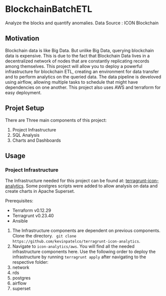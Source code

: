 # BlockchainBatchETL

Analyze the blocks and quantify anomalies. Data Source : ICON Blockchain

## Motivation
Blockchain data is like Big Data. But unlike Big Data, querying blockchain data is expensive. This is due to the fact that Blockchain Data lives in a decentralized network of nodes that are constantly replicating records among themselves. This project will allow you to deploy a powerful infrastructure for blockchain ETL, creating an environment for data transfer and to perform analytics on the queried data. The data pipeline is develoved using airflow, allowing multiple tasks to schedule that might have dependencies on one another. This project also uses AWS and terraform for easy deployment. 

## Projet Setup
There are Three main components of this project: 
1. Project Infrastructure
2. SQL Analysis  
3. Charts and Dashboards

## Usage 

### Project Infrastructure
The Infrastructure needed for this project can be found at: [terragrunt-icon-analytics](https://github.com/kevinpatelco/terragrunt-icon-analytics). Some postgres scripts were added to allow analysis on data and create charts in Apache Superset. 

Prerequisites:
* Terraform v0.12.29
* Terragrunt v0.23.40
* Ansible

1. The Infrastructure components are dependent on previous components. Clone the directory. 
 ``` git clone https://github.com/kevinpatelco/terragrunt-icon-analytics```.
2. Navigate to ```icon-analytics/aws```. You will find all the needed infrastructure components here. Use the following order to deploy the infrastructure by running ```terragrunt apply``` after navigating to the respective folder: 
  1. network
  2. rds
  3. postgres
  4. airflow
  5. superset



